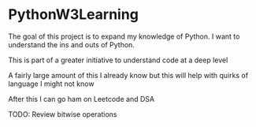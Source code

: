 # PythonW3Learning
The goal of this project is to expand my knowledge of Python. I want to understand the ins and outs of Python.

This is part of a greater initiative to understand code at a deep level

A fairly large amount of this I already know but this will help with quirks of language I might not know

After this I can go ham on Leetcode and DSA

TODO:
Review bitwise operations
